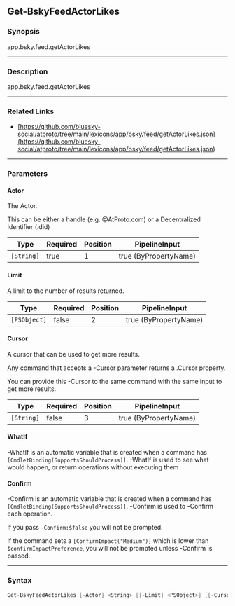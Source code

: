 Get-BskyFeedActorLikes
----------------------




### Synopsis
app.bsky.feed.getActorLikes



---


### Description

app.bsky.feed.getActorLikes



---


### Related Links
* [https://github.com/bluesky-social/atproto/tree/main/lexicons/app/bsky/feed/getActorLikes.json](https://github.com/bluesky-social/atproto/tree/main/lexicons/app/bsky/feed/getActorLikes.json)





---


### Parameters
#### **Actor**

The Actor.

This can be either a handle (e.g. @AtProto.com) or a Decentralized Identifier (.did)






|Type      |Required|Position|PipelineInput        |
|----------|--------|--------|---------------------|
|`[String]`|true    |1       |true (ByPropertyName)|



#### **Limit**

A limit to the number of results returned.






|Type        |Required|Position|PipelineInput        |
|------------|--------|--------|---------------------|
|`[PSObject]`|false   |2       |true (ByPropertyName)|



#### **Cursor**

A cursor that can be used to get more results.

Any command that accepts a -Cursor parameter returns a .Cursor property.

You can provide this -Cursor to the same command with the same input to get more results.






|Type      |Required|Position|PipelineInput        |
|----------|--------|--------|---------------------|
|`[String]`|false   |3       |true (ByPropertyName)|



#### **WhatIf**
-WhatIf is an automatic variable that is created when a command has ```[CmdletBinding(SupportsShouldProcess)]```.
-WhatIf is used to see what would happen, or return operations without executing them
#### **Confirm**
-Confirm is an automatic variable that is created when a command has ```[CmdletBinding(SupportsShouldProcess)]```.
-Confirm is used to -Confirm each operation.

If you pass ```-Confirm:$false``` you will not be prompted.


If the command sets a ```[ConfirmImpact("Medium")]``` which is lower than ```$confirmImpactPreference```, you will not be prompted unless -Confirm is passed.



---


### Syntax
```PowerShell
Get-BskyFeedActorLikes [-Actor] <String> [[-Limit] <PSObject>] [[-Cursor] <String>] [-WhatIf] [-Confirm] [<CommonParameters>]
```
